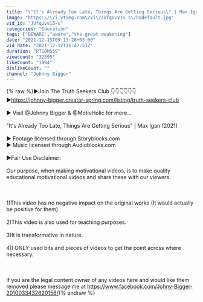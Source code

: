 ```yaml
---
title: "\"It's Already Too Late, Things Are Getting Serious\" | Max Igan (2021)"
image: "https:\/\/i.ytimg.com\/vi\/JUfqUvv1S-s\/hqdefault.jpg"
vid_id: "JUfqUvv1S-s"
categories: "Education"
tags: ["BEWARE","aware","the great awakening"]
date: "2021-12-15T09:13:28+03:00"
vid_date: "2021-12-12T16:47:51Z"
duration: "PT10M55S"
viewcount: "32595"
likeCount: "1994"
dislikeCount: ""
channel: "Johnny Bigger"
---
```

{% raw %}►Join The Truth Seekers Club 👇👇👇👇👇👇<br />►<a rel="nofollow" target="blank" href="https://johnny-bigger.creator-spring.com/listing/truth-seekers-club">https://johnny-bigger.creator-spring.com/listing/truth-seekers-club</a><br /><br />► Visit @Johnny Bigger &amp; @MotivHolic   for more...<br /><br />&quot;It's Already Too Late, Things Are Getting Serious&quot; | Max Igan (2021)<br /><br />► Footage licensed through Storyblocks.com<br />► Music licensed through Audioblocks.com<br /><br />►Fair Use Disclaimer:<br /><br />Our purpose, when making motivational videos, is to make quality educational motivational videos and share these with our viewers.<br /><br /><br /><br />1)This video has no negative impact on the original works (It would actually be positive for them)<br /><br />2)This video is also used for teaching purposes.<br /><br />3)It is transformative in nature.<br /><br />4)I ONLY used bits and pieces of videos to get the point across where necessary.<br /><br /><br /><br />If you are the legal content owner of any videos here and would like them removed please message me at <a rel="nofollow" target="blank" href="https://www.facebook.com/Johny-Bigger-2010033432620156/">https://www.facebook.com/Johny-Bigger-2010033432620156/</a>{% endraw %}
